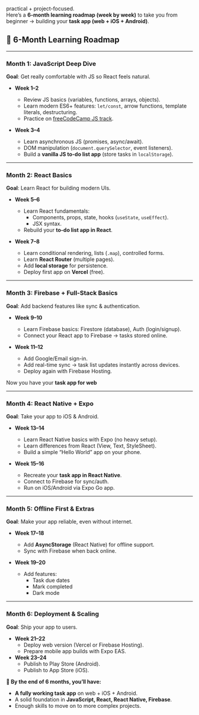 practical + project-focused.  
Here’s a **6-month learning roadmap (week by week)** to take you from beginner → building your **task app (web + iOS + Android)**.

## 🚀 6-Month Learning Roadmap
---

### Month 1: JavaScript Deep Dive

**Goal**: Get really comfortable with JS so React feels natural.

- **Week 1–2**
    - Review JS basics (variables, functions, arrays, objects).
    - Learn modern ES6+ features: `let/const`, arrow functions, template literals, destructuring.
    - Practice on [freeCodeCamp JS track](https://www.freecodecamp.org/learn).

- **Week 3–4**
    - Learn asynchronous JS (promises, async/await).
    - DOM manipulation (`document.querySelector`, event listeners).
    - Build a **vanilla JS to-do list app** (store tasks in `localStorage`).

---

### Month 2: React Basics

**Goal**: Learn React for building modern UIs.

- **Week 5–6**
    - Learn React fundamentals:
        - Components, props, state, hooks (`useState`, `useEffect`).
        - JSX syntax.
    - Rebuild your **to-do list app in React**.

- **Week 7–8**
    - Learn conditional rendering, lists (`.map`), controlled forms.
    - Learn **React Router** (multiple pages).
    - Add **local storage** for persistence.
    - Deploy first app on **Vercel** (free).


---

### Month 3: Firebase + Full-Stack Basics

**Goal**: Add backend features like sync & authentication.

- **Week 9–10**
    - Learn Firebase basics: Firestore (database), Auth (login/signup).
    - Connect your React app to Firebase → tasks stored online.

- **Week 11–12**
    - Add Google/Email sign-in.
    - Add real-time sync → task list updates instantly across devices.
    - Deploy again with Firebase Hosting.

Now you have your **task app for web** 

---

### Month 4: React Native + Expo

**Goal**: Take your app to iOS & Android.

- **Week 13–14**
    - Learn React Native basics with Expo (no heavy setup).
    - Learn differences from React (View, Text, StyleSheet).
    - Build a simple “Hello World” app on your phone.

- **Week 15–16**
    - Recreate your **task app in React Native**.
    - Connect to Firebase for sync/auth.
    - Run on iOS/Android via Expo Go app.

---

### Month 5: Offline First & Extras

**Goal**: Make your app reliable, even without internet.

- **Week 17–18**
    - Add **AsyncStorage** (React Native) for offline support.
    - Sync with Firebase when back online.

- **Week 19–20**
    - Add features:
        - Task due dates
        - Mark completed
        - Dark mode

---

### Month 6: Deployment & Scaling 

**Goal**: Ship your app to users.

- **Week 21–22**
    - Deploy web version (Vercel or Firebase Hosting).
    - Prepare mobile app builds with Expo EAS.
- **Week 23–24**
    - Publish to Play Store (Android).
    - Publish to App Store (iOS).

**🎉 By the end of 6 months, you’ll have:**
- **A fully working task app** on web + iOS + Android.
- A solid foundation in **JavaScript, React, React Native, Firebase**.
- Enough skills to move on to more complex projects.